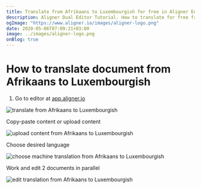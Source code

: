 ```yaml
---
title: Translate from Afrikaans to Luxembourgish for free in Aligner Editor
description: Aligner Dual Editor Tutorial. How to translate for free from Afrikaans to Luxembourgish. Aligner is multilingual document management platform. 
ogImage: "https://www.aligner.io/images/aligner-logo.png"
date: 2020-05-06T07:09:21+03:00
image: ../images/aligner-logo.png
onBlog: true
---
```


# How to translate document from Afrikaans to Luxembourgish

1. Go to editor at [app.aligner.io](https://app.aligner.io "Aligner App web page")

![translate from Afrikaans to Luxembourgish](../aligner-blank-editor.png "translate from Afrikaans to Luxembourgish")

Copy-paste content or upload content

![upload content from Afrikaans to Luxembourgish](../aligner-uploaded-document.png "upload content from Afrikaans to Luxembourgish")

Choose desired language

![choose machine translation from Afrikaans to Luxembourgish](../aligner-language-dropdown.png "choose machine translation from Afrikaans to Luxembourgish")

Work and edit 2 documents in parallel

![edit translation from Afrikaans to Luxembourgish](../aligner-double-sitded-editor.png "edit translation from Afrikaans to Luxembourgish")

